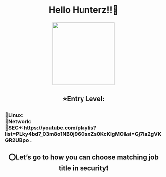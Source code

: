 ###

<h1 align="center">Hello Hunterz!!👋</h1>

###

<div align="center">
  <img height="200" src="https://www.icegif.com/wp-content/uploads/2021/11/icegif-1562.gif"  />
</div>

###

<h2 align="center">⭐Entry Level:</h2>

###

<h3 align="left">🔗Linux: <br>🔗Network:<br>🔗SEC+:https://youtube.com/playlis?list=PLky4bd7_03m8o1NB0j96OsxZs0KcKlgMO&si=Gj7Ia2gVKGR2UBpo .</h3>

###

<h2 align="center">⭕Let’s go to how you can choose matching job title in security❗</h2>

###

